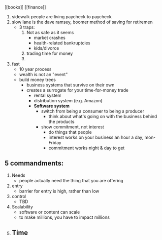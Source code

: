 [[books]] [[finance]]
1. sidewalk people are living paycheck to paycheck
2. slow lane is the dave ramsey, boomer method of saving for retiremen
	- 3 traps:
		1. Not as safe as it seems
			- market crashes
			- health-related bankruptcies
			- kids/divorce
		2. trading time for money
		3. 
1. fast 
	- 10 year process
	- wealth is not an "event"
	- build money trees
		- business systems that survive on their own
		- creates a surrogate for your time-for-money trade
			- rental system
			- distribution system (e.g. Amazon)
			- **Software system**
				- switch from being a consumer to being a producer
					- think about what's going on with the business behind the products 
				- show commitment, not interest
					- do things that people
					- interest works on your business an hour a day, mon-Friday
					- commitment works night & day to get 

## 5 commandments:
1. Needs
	- people actually need the thing that you are offering
2. entry
	- barrier for entry is high, rather than low
3. control
	- TBD
4. Scalability
	- software or content can scale
	- to make millions, you have to impact millions
5. Time
	- 